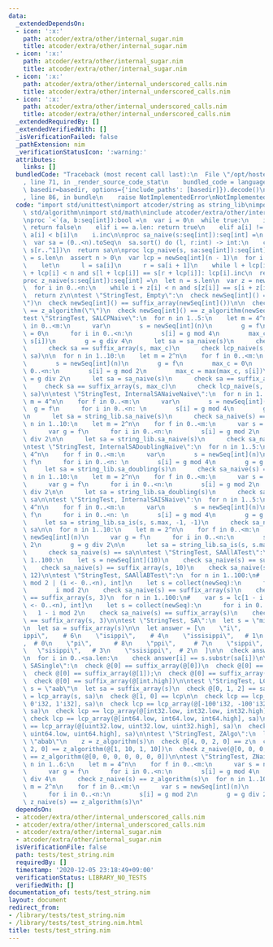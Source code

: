 ```yaml
---
data:
  _extendedDependsOn:
  - icon: ':x:'
    path: atcoder/extra/other/internal_sugar.nim
    title: atcoder/extra/other/internal_sugar.nim
  - icon: ':x:'
    path: atcoder/extra/other/internal_sugar.nim
    title: atcoder/extra/other/internal_sugar.nim
  - icon: ':x:'
    path: atcoder/extra/other/internal_underscored_calls.nim
    title: atcoder/extra/other/internal_underscored_calls.nim
  - icon: ':x:'
    path: atcoder/extra/other/internal_underscored_calls.nim
    title: atcoder/extra/other/internal_underscored_calls.nim
  _extendedRequiredBy: []
  _extendedVerifiedWith: []
  _isVerificationFailed: false
  _pathExtension: nim
  _verificationStatusIcon: ':warning:'
  attributes:
    links: []
  bundledCode: "Traceback (most recent call last):\n  File \"/opt/hostedtoolcache/Python/3.9.6/x64/lib/python3.9/site-packages/onlinejudge_verify/documentation/build.py\"\
    , line 71, in _render_source_code_stat\n    bundled_code = language.bundle(stat.path,\
    \ basedir=basedir, options={'include_paths': [basedir]}).decode()\n  File \"/opt/hostedtoolcache/Python/3.9.6/x64/lib/python3.9/site-packages/onlinejudge_verify/languages/nim.py\"\
    , line 86, in bundle\n    raise NotImplementedError\nNotImplementedError\n"
  code: "import std/unittest\nimport atcoder/string as string_lib\nimport std/sequtils,\
    \ std/algorithm\nimport std/math\ninclude atcoder/extra/other/internal_sugar\n\
    \nproc `<`(a, b:seq[int]):bool =\n  var i = 0\n  while true:\n    if i == b.len:\
    \ return false\n    elif i == a.len: return true\n    elif a[i] != b[i]: return\
    \ a[i] < b[i]\n    i.inc\n\nproc sa_naive(s:seq[int]):seq[int] =\n  let n = s.len\n\
    \  var sa = (0..<n).toSeq\n  sa.sort() do (l, r:int) -> int:\n    cmp[seq[int]](s[l..^1],\
    \ s[r..^1])\n  return sa\n\nproc lcp_naive(s, sa:seq[int]):seq[int] =\n  let n\
    \ = s.len\n  assert n > 0\n  var lcp = newSeq[int](n - 1)\n  for i in 0..<n-1:\n\
    \    let\n      l = sa[i]\n      r = sa[i + 1]\n    while l + lcp[i] < n and r\
    \ + lcp[i] < n and s[l + lcp[i]] == s[r + lcp[i]]: lcp[i].inc\n  return lcp\n\n\
    proc z_naive(s:seq[int]):seq[int] =\n  let n = s.len\n  var z = newSeq[int](n)\n\
    \  for i in 0..<n:\n    while i + z[i] < n and s[z[i]] == s[i + z[i]]: z[i].inc\n\
    \  return z\n\ntest \"StringTest, Empty\":\n  check newSeq[int]() == suffix_array(\"\
    \")\n  check newSeq[int]() == suffix_array(newSeq[int]())\n\n  check newSeq[int]()\
    \ == z_algorithm(\"\")\n  check newSeq[int]() == z_algorithm(newSeq[int]())\n\n\
    test \"StringTest, SALCPNaive\":\n  for n in 1..5:\n    let m = 4^n\n    for f\
    \ in 0..<m:\n      var\n        s = newSeq[int](n)\n        g = f\n        max_c\
    \ = 0\n      for i in 0..<n:\n        s[i] = g mod 4\n        max_c = max(max_c,\
    \ s[i])\n        g = g div 4\n      let sa = sa_naive(s)\n      check sa == suffix_array(s)\n\
    \      check sa == suffix_array(s, max_c)\n      check lcp_naive(s, sa) == lcp_array(s,\
    \ sa)\n\n  for n in 1..10:\n    let m = 2^n\n    for f in 0..<m:\n      var\n\
    \        s = newSeq[int](n)\n        g = f\n        max_c = 0\n      for i in\
    \ 0..<n:\n        s[i] = g mod 2\n        max_c = max(max_c, s[i])\n        g\
    \ = g div 2\n      let sa = sa_naive(s)\n      check sa == suffix_array(s)\n \
    \     check sa == suffix_array(s, max_c)\n      check lcp_naive(s, sa) == lcp_array(s,\
    \ sa)\n\ntest \"StringTest, InternalSANaiveNaive\":\n  for n in 1..5:\n    let\
    \ m = 4^n\n    for f in 0..<m:\n      var\n        s = newSeq[int](n)\n      \
    \  g = f\n      for i in 0..<n: \n        s[i] = g mod 4\n        g = g div 4\n\
    \n      let sa = string_lib.sa_naive(s)\n      check sa_naive(s) == sa\n\n  for\
    \ n in 1..10:\n    let m = 2^n\n    for f in 0..<m:\n      var s = newSeq[int](n)\n\
    \      var g = f\n      for i in 0..<n:\n        s[i] = g mod 2\n        g = g\
    \ div 2\n\n      let sa = string_lib.sa_naive(s)\n      check sa_naive(s) == sa\n\
    \ntest \"StringTest, InternalSADoublingNaive\":\n  for n in 1..5:\n    let m =\
    \ 4^n\n    for f in 0..<m:\n      var\n        s = newSeq[int](n)\n        g =\
    \ f\n      for i in 0..<n: \n        s[i] = g mod 4\n        g = g div 4\n\n \
    \     let sa = string_lib.sa_doubling(s)\n      check sa_naive(s) == sa\n\n  for\
    \ n in 1..10:\n    let m = 2^n\n    for f in 0..<m:\n      var s = newSeq[int](n)\n\
    \      var g = f\n      for i in 0..<n:\n        s[i] = g mod 2\n        g = g\
    \ div 2\n\n      let sa = string_lib.sa_doubling(s)\n      check sa_naive(s) ==\
    \ sa\n\ntest \"StringTest, InternalSAISNaive\":\n  for n in 1..5:\n    let m =\
    \ 4^n\n    for f in 0..<m:\n      var\n        s = newSeq[int](n)\n        g =\
    \ f\n      for i in 0..<n: \n        s[i] = g mod 4\n        g = g div 4\n\n \
    \     let sa = string_lib.sa_is(s, s.max, -1, -1)\n      check sa_naive(s) ==\
    \ sa\n\n  for n in 1..10:\n    let m = 2^n\n    for f in 0..<m:\n      var s =\
    \ newSeq[int](n)\n      var g = f\n      for i in 0..<n:\n        s[i] = g mod\
    \ 2\n        g = g div 2\n\n      let sa = string_lib.sa_is(s, s.max, -1, -1)\n\
    \      check sa_naive(s) == sa\n\ntest \"StringTest, SAAllATest\":\n  for n in\
    \ 1..100:\n    let s = newSeq[int](10)\n    check sa_naive(s) == suffix_array(s)\n\
    \    check sa_naive(s) == suffix_array(s, 10)\n    check sa_naive(s) == suffix_array(s,\
    \ 12)\n\ntest \"StringTest, SAAllABTest\":\n  for n in 1..100:\n#    var s = lc[i\
    \ mod 2 | (i <- 0..<n), int]\n    let s = collect(newSeq):\n      for i in 0..<n:\n\
    \        i mod 2\n    check sa_naive(s) == suffix_array(s)\n    check sa_naive(s)\
    \ == suffix_array(s, 3)\n  for n in 1..100:\n#    var s = lc[1 - i mod 2 | (i\
    \ <- 0..<n), int]\n    let s = collect(newSeq):\n      for i in 0..<n:\n     \
    \   1 - i mod 2\n    check sa_naive(s) == suffix_array(s)\n    check sa_naive(s)\
    \ == suffix_array(s, 3)\n\ntest \"StringTest, SA\":\n  let s = \"missisippi\"\n\
    \n  let sa = suffix_array(s)\n\n  let answer = [\n    \"i\",       # 9\n    \"\
    ippi\",    # 6\n    \"isippi\",    # 4\n    \"issisippi\",   # 1\n    \"missisippi\"\
    ,  # 0\n    \"pi\",      # 8\n    \"ppi\",     # 7\n    \"sippi\",     # 5\n \
    \   \"sisippi\",   # 3\n    \"ssisippi\",  # 2\n  ]\n\n  check answer.len == sa.len\n\
    \n  for i in 0..<sa.len:\n    check answer[i] == s.substr(sa[i])\n\ntest \"StringTest,\
    \ SASingle\":\n  check @[0] == suffix_array(@[0])\n  check @[0] == suffix_array(@[-1])\n\
    \  check @[0] == suffix_array(@[1]);\n  check @[0] == suffix_array(@[int.low])\n\
    \  check @[0] == suffix_array(@[int.high])\n\ntest \"StringTest, LCP\":\n  let\
    \ s = \"aab\"\n  let sa = suffix_array(s)\n  check @[0, 1, 2] == sa\n  let lcp\
    \ = lcp_array(s, sa)\n  check @[1, 0] == lcp\n\n  check lcp == lcp_array(@[0'i32,\
    \ 0'i32, 1'i32], sa)\n  check lcp == lcp_array(@[-100'i32, -100'i32, 100'i32],\
    \ sa)\n  check lcp == lcp_array(@[int32.low, int32.low, int32.high], sa)\n\n \
    \ check lcp == lcp_array(@[int64.low, int64.low, int64.high], sa)\n\n  check lcp\
    \ == lcp_array(@[uint32.low, uint32.low, uint32.high], sa)\n  check lcp == lcp_array(@[uint64.low,\
    \ uint64.low, uint64.high], sa)\n\ntest \"StringTest, ZAlgo\":\n  let\n    s =\
    \ \"abab\"\n    z = z_algorithm(s)\n  check @[4, 0, 2, 0] == z\n  check @[4, 0,\
    \ 2, 0] == z_algorithm(@[1, 10, 1, 10])\n  check z_naive(@[0, 0, 0, 0, 0, 0, 0])\
    \ == z_algorithm(@[0, 0, 0, 0, 0, 0, 0])\n\ntest \"StringTest, ZNaive\":\n  for\
    \ n in 1..6:\n    let m = 4^n\n    for f in 0..<m:\n      var s = newSeq[int](n)\n\
    \      var g = f\n      for i in 0..<n:\n        s[i] = g mod 4\n        g = g\
    \ div 4\n      check z_naive(s) == z_algorithm(s)\n  for n in 1..10:\n    let\
    \ m = 2^n\n    for f in 0..<m:\n      var s = newSeq[int](n)\n      var g = f\n\
    \      for i in 0..<n:\n        s[i] = g mod 2\n        g = g div 2\n      check\
    \ z_naive(s) == z_algorithm(s)\n"
  dependsOn:
  - atcoder/extra/other/internal_underscored_calls.nim
  - atcoder/extra/other/internal_underscored_calls.nim
  - atcoder/extra/other/internal_sugar.nim
  - atcoder/extra/other/internal_sugar.nim
  isVerificationFile: false
  path: tests/test_string.nim
  requiredBy: []
  timestamp: '2020-12-05 23:18:49+09:00'
  verificationStatus: LIBRARY_NO_TESTS
  verifiedWith: []
documentation_of: tests/test_string.nim
layout: document
redirect_from:
- /library/tests/test_string.nim
- /library/tests/test_string.nim.html
title: tests/test_string.nim
---
```

